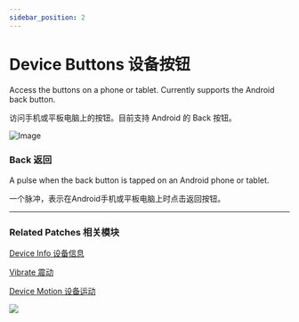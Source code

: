 ```yaml
---
sidebar_position: 2
---
```


# Device Buttons 设备按钮

Access the buttons on a phone or tablet. Currently supports the Android back button.

访问手机或平板电脑上的按钮。目前支持 Android 的 Back 按钮。

![Image](https://s3.us-west-2.amazonaws.com/secure.notion-static.com/5b84077d-cbfb-4877-a327-f52f822d0089/Untitled.png?X-Amz-Algorithm=AWS4-HMAC-SHA256&X-Amz-Content-Sha256=UNSIGNED-PAYLOAD&X-Amz-Credential=AKIAT73L2G45EIPT3X45%2F20220602%2Fus-west-2%2Fs3%2Faws4_request&X-Amz-Date=20220602T165413Z&X-Amz-Expires=86400&X-Amz-Signature=f608e885f265ad47dad44b41c796406154fd7a9c85a2380161f0c7275e8c51be&X-Amz-SignedHeaders=host&response-content-disposition=filename%20%3D%22Untitled.png%22&x-id=GetObject)

### Back 返回

A pulse when the back button is tapped on an Android phone or tablet.

一个脉冲，表示在Android手机或平板电脑上时点击返回按钮。

------

### Related Patches 相关模块

[Device Info 设备信息](./Device%20Info.md)

[Vibrate 震动](./Vibrate.md)

[Device Motion 设备运动](./Device%20Motion.md)

![](https://s3.us-west-2.amazonaws.com/secure.notion-static.com/940550f6-1218-4ff5-b0cb-2ec6c2592606/Untitled.png?X-Amz-Algorithm=AWS4-HMAC-SHA256&X-Amz-Content-Sha256=UNSIGNED-PAYLOAD&X-Amz-Credential=AKIAT73L2G45EIPT3X45%2F20220602%2Fus-west-2%2Fs3%2Faws4_request&X-Amz-Date=20220602T165421Z&X-Amz-Expires=86400&X-Amz-Signature=1f3b9dde4f91ff8f158a10ee0ce29e1a527b36915b68c11fe3bb4e13809baeb2&X-Amz-SignedHeaders=host&response-content-disposition=filename%20%3D%22Untitled.png%22&x-id=GetObject)
